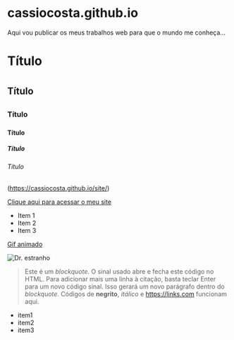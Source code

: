 # cassiocosta.github.io
Aqui vou publicar os meus trabalhos web para que o mundo me conheça... 

# Título <h1>
## Título <h2>
### Título <h3>
#### Título <h4>
##### Título <h5>
###### Título <h6>

(https://cassiocosta.github.io/site/)

[Clique aqui para acessar o meu site](https://cassiocosta.github.io/site/)

* Item 1
* Item 2
* Item 3

[Gif animado](https://i.pinimg.com/originals/05/70/56/057056dae3c4c8a5c5426f6c458ba001.gif)

![Dr. estranho](https://i.pinimg.com/originals/05/70/56/057056dae3c4c8a5c5426f6c458ba001.gif)

>Este é um *blockquote*. O sinal usado abre e fecha este código no HTML. 
>Para adicionar mais uma linha à citação, basta teclar Enter para um novo
>código sinal. Isso gerará um novo parágrafo dentro do *blockquote*.
>Códigos de **negrito**, _itálico_ e <https://links.com> funcionam aqui.

- item1
- item2
- item3